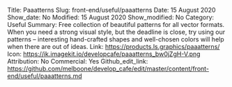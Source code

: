 Title: Paaatterns
Slug: front-end/useful/paaatterns
Date: 15 August 2020
Show_date: No
Modified: 15 August 2020
Show_modified: No
Category: Useful
Summary: Free collection of beautiful patterns for all vector formats. When you need a strong visual style, but the deadline is close, try using our patterns – interesting hand-crafted shapes and well-chosen colors will help when there are out of ideas.
Link: https://products.ls.graphics/paaatterns/
Icon: https://ik.imagekit.io/developcafe/paaatterns_bw0jZgH-V.png
Attribution: No
Commercial: Yes
Github_edit_link: https://github.com/melboone/develop_cafe/edit/master/content/front-end/useful/paaatterns.md